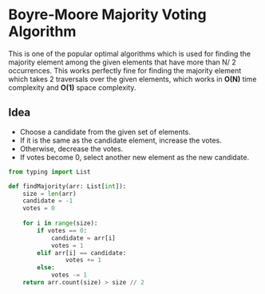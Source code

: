 # Boyre-Moore Majority Voting Algorithm

This is one of the popular optimal algorithms which is used for finding the majority element among the given elements that have more than N/ 2 occurrences. This works perfectly fine for finding the majority element which takes 2 traversals over the given elements, which works in **O(N)** time complexity and **O(1)** space complexity.


## Idea 

- Choose a candidate from the given set of elements.
- If it is the same as the candidate element, increase the votes.
- Otherwise, decrease the votes.
- If votes become 0, select another new element as the new candidate.

```python
from typing import List

def findMajority(arr: List[int]):
	size = len(arr)
	candidate = -1
	votes = 0
	 
	for i in range(size):
		if votes == 0:
			candidate = arr[i]
			votes = 1
		elif arr[i] == candidate:
				votes += 1
		else:
			votes -= 1
	return arr.count(size) > size // 2
```
